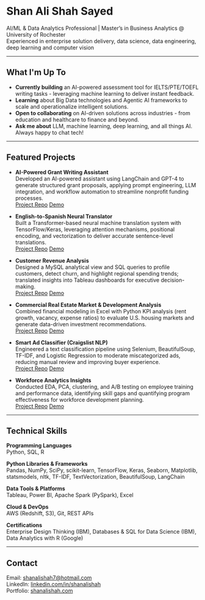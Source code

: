 # Shan Ali Shah Sayed

AI/ML & Data Analytics Professional | Master’s in Business Analytics @ University of Rochester  
Experienced in enterprise solution delivery, data science, data engineering, deep learning and computer vision

---

## What I'm Up To

- **Currently building** an AI-powered assessment tool for IELTS/PTE/TOEFL writing tasks - leveraging machine learning to deliver instant feedback.
- **Learning** about Big Data technologies and Agentic AI frameworks to scale and operationalize intelligent solutions.
- **Open to collaborating** on AI-driven solutions across industries - from education and healthcare to finance and beyond.
- **Ask me about** LLM, machine learning, deep learning, and all things AI. Always happy to chat tech!

---

## Featured Projects

- **AI-Powered Grant Writing Assistant**  
  Developed an AI-powered assistant using LangChain and GPT-4 to generate structured grant proposals, applying prompt engineering, LLM integration, and workflow automation to streamline nonprofit funding processes.  
  [Project Repo](https://github.com/shanalishah/ai-grant-writing-assistant) [Demo](https://ai-grant-writing-assistant.streamlit.app)

- **English-to-Spanish Neural Translator**  
  Built a Transformer-based neural machine translation system with TensorFlow/Keras, leveraging attention mechanisms, positional encoding, and vectorization to deliver accurate sentence-level translations.  
  [Project Repo](https://github.com/shanalishah/english-to-spanish-translator) [Demo](https://english-to-spanish-translator.streamlit.app)

- **Customer Revenue Analysis**  
  Designed a MySQL analytical view and SQL queries to profile customers, detect churn, and highlight regional spending trends; translated insights into Tableau dashboards for executive decision-making.  
  [Project Repo](https://github.com/shanalishah/customer-revenue-analysis-sql-tableau) [Demo](https://customer-revenue-analysis-sql-tableau.streamlit.app)

- **Commercial Real Estate Market & Development Analysis**  
  Combined financial modeling in Excel with Python KPI analysis (rent growth, vacancy, expense ratios) to evaluate U.S. housing markets and generate data-driven investment recommendations.  
  [Project Repo](https://github.com/shanalishah/real-estate-market-analysis) [Demo](https://real-estate-market-analysis.streamlit.app)

- **Smart Ad Classifier (Craigslist NLP)**  
  Engineered a text classification pipeline using Selenium, BeautifulSoup, TF-IDF, and Logistic Regression to moderate miscategorized ads, reducing manual review and improving buyer experience.  
  [Project Repo](https://github.com/shanalishah/smart-ad-classifier-nlp-powered-craigslist-moderation) [Demo](https://workforce-analytics-dashboard.streamlit.app)

- **Workforce Analytics Insights**  
  Conducted EDA, PCA, clustering, and A/B testing on employee training and performance data, identifying skill gaps and quantifying program effectiveness for workforce development planning.  
  [Project Repo](https://github.com/shanalishah/workforce-analytics-insights) [Demo](https://workforce-analytics-dashboard.streamlit.app)

---

## Technical Skills

**Programming Languages**  
Python, SQL, R

**Python Libraries & Frameworks**  
Pandas, NumPy, SciPy, scikit-learn, TensorFlow, Keras, Seaborn, Matplotlib, statsmodels, nltk, TF-IDF, TextVectorization, BeautifulSoup, LangChain

**Data Tools & Platforms**  
Tableau, Power BI, Apache Spark (PySpark), Excel

**Cloud & DevOps**  
AWS (Redshift, S3), Git, REST APIs

**Certifications**  
Enterprise Design Thinking (IBM), Databases & SQL for Data Science (IBM), Data Analytics with R (Google)

---

## Contact

Email: [shanalishah7@hotmail.com](mailto:shanalishah7@hotmail.com)  
LinkedIn: [linkedin.com/in/shanalishah](https://www.linkedin.com/in/shanalishah)  
Portfolio: [shanalishah.com](https://www.shanalishah.com)  

